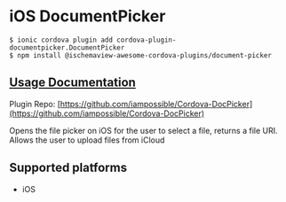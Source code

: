 # iOS DocumentPicker

```
$ ionic cordova plugin add cordova-plugin-documentpicker.DocumentPicker
$ npm install @ischemaview-awesome-cordova-plugins/document-picker
```

## [Usage Documentation](https://danielsogl.gitbook.io/awesome-cordova-plugins/plugins/document-picker/)

Plugin Repo: [https://github.com/iampossible/Cordova-DocPicker](https://github.com/iampossible/Cordova-DocPicker)

Opens the file picker on iOS for the user to select a file, returns a file URI.
Allows the user to upload files from iCloud

## Supported platforms

- iOS
  


